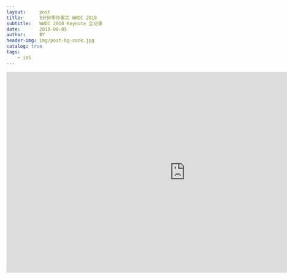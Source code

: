 ```yaml
---
layout:     post
title:      5分钟带你看完 WWDC 2018
subtitle:   WWDC 2018 Keynote 全记录
date:       2018-06-05
author:     BY
header-img: img/post-bg-cook.jpg
catalog: true
tags:
    - iOS
---
```


<iframe width="932" height="524" src="https://www.youtube.com/embed/aYi7hHWG7zw" frameborder="0" allow="accelerometer; autoplay; encrypted-media; gyroscope; picture-in-picture" allowfullscreen></iframe>
